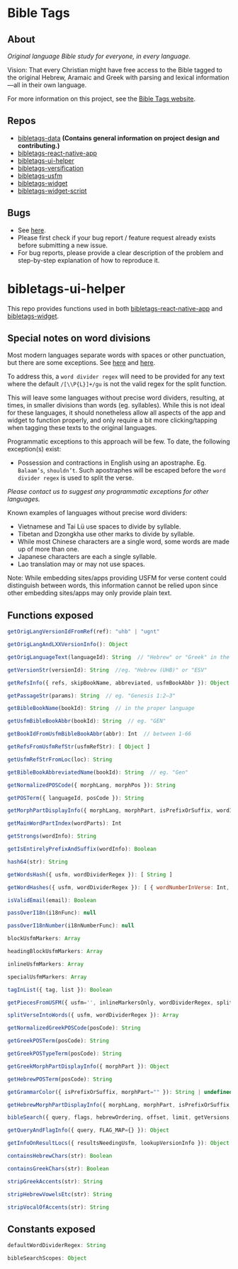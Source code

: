 # Bible Tags

## About

*Original language Bible study for everyone, in every language.*

Vision: That every Christian might have free access to the Bible tagged to the original Hebrew, Aramaic and Greek with parsing and lexical information—all in their own language.

For more information on this project, see the [Bible Tags website](https://bibletags.org).

## Repos

* [bibletags-data](https://github.com/educational-resources-and-services/bibletags-data) **(Contains general information on project design and contributing.)**
* [bibletags-react-native-app](https://github.com/educational-resources-and-services/bibletags-react-native-app)
* [bibletags-ui-helper](https://github.com/educational-resources-and-services/bibletags-ui-helper)
* [bibletags-versification](https://github.com/educational-resources-and-services/bibletags-versification)
* [bibletags-usfm](https://github.com/educational-resources-and-services/bibletags-usfm)
* [bibletags-widget](https://github.com/educational-resources-and-services/bibletags-widget)
* [bibletags-widget-script](https://github.com/educational-resources-and-services/bibletags-widget-script)

## Bugs

* See [here](https://github.com/educational-resources-and-services/bibletags-data/issues).
* Please first check if your bug report / feature request already exists before submitting a new issue.
* For bug reports, please provide a clear description of the problem and step-by-step explanation of how to reproduce it.

# bibletags-ui-helper

This repo provides functions used in both [bibletags-react-native-app](https://github.com/educational-resources-and-services/bibletags-react-native-app) and [bibletags-widget](https://github.com/educational-resources-and-services/bibletags-widget).

## Special notes on word divisions

Most modern languages separate words with spaces or other punctuation, but there are some exceptions. See [here](https://en.wikipedia.org/wiki/Word_divider) and [here](https://linguistics.stackexchange.com/questions/6131/is-there-a-long-list-of-languages-whose-writing-systems-dont-use-spaces).

To address this, a `word divider regex` will need to be provided for any text where the default `/[\\P{L}]+/gu` is not the valid regex for the split function.

This will leave some languages without precise word dividers, resulting, at times, in smaller divisions than words (eg. syllables). While this is not ideal for these languages, it should nonetheless allow all aspects of the app and widget to function properly, and only require a bit more clicking/tapping when tagging these texts to the original languages.

Programmatic exceptions to this approach will be few. To date, the following exception(s) exist:

* Possession and contractions in English using an apostraphe. Eg. `Balaam’s`, `shouldn’t`. Such apostraphes will be escaped before the `word divider regex` is used to split the verse.

*Please contact us to suggest any programmatic exceptions for other languages.*

Known examples of languages without precise word dividers:

* Vietnamese and Tai Lü use spaces to divide by syllable.
* Tibetan and Dzongkha use other marks to divide by syllable.
* While most Chinese characters are a single word, some words are made up of more than one.
* Japanese characters are each a single syllable.
* Lao translation may or may not use spaces.

Note: While embedding sites/apps providing USFM for verse content could distinguish between words, this information cannot be relied upon since other embedding sites/apps may only provide plain text.

## Functions exposed

```js
getOrigLangVersionIdFromRef(ref): "uhb" | "ugnt"
```

```js
getOrigLangAndLXXVersionInfo(): Object
```

```js
getOrigLanguageText(languageId): String  // "Hebrew" or "Greek" in the proper language
```

```js
getVersionStr(versionId): String  //eg. "Hebrew (UHB)" or "ESV"
```

```js
getRefsInfo({ refs, skipBookName, abbreviated, usfmBookAbbr }): Object  // eg. { bookId: 1, chapter: 1, start_verse: 1, end_verse: 2 }
```

```js
getPassageStr(params): String  // eg. "Genesis 1:2–3"
```

```js
getBibleBookName(bookId): String  // in the proper language
```

```js
getUsfmBibleBookAbbr(bookId): String  // eg. "GEN"
```

```js
getBookIdFromUsfmBibleBookAbbr(abbr): Int  // between 1-66
```

```js
getRefsFromUsfmRefStr(usfmRefStr): [ Object ]
```

```js
getUsfmRefStrFromLoc(loc): String
```

```js
getBibleBookAbbreviatedName(bookId): String  // eg. "Gen"
```

```js
getNormalizedPOSCode({ morphLang, morphPos }): String
```

```js
getPOSTerm({ languageId, posCode }): String
```

```js
getMorphPartDisplayInfo({ morphLang, morphPart, isPrefixOrSuffix, wordIsMultiPart }): { str: String, color: String }
```

```js
getMainWordPartIndex(wordParts): Int
```

```js
getStrongs(wordInfo): String
```

```js
getIsEntirelyPrefixAndSuffix(wordInfo): Boolean
```

```js
hash64(str): String
```

```js
getWordsHash({ usfm, wordDividerRegex }): [ String ]
```

```js
getWordHashes({ usfm, wordDividerRegex }): [ { wordNumberInVerse: Int, hash: String, withBeforeHash: String, withAfterHash: String, withBeforeAndAfterHash: String }
```

```js
isValidEmail(email): Boolean
```

```js
passOverI18n(i18nFunc): null
```

```js
passOverI18nNumber(i18nNumberFunc): null
```

```js
blockUsfmMarkers: Array
```

```js
headingBlockUsfmMarkers: Array
```

```js
inlineUsfmMarkers: Array
```

```js
specialUsfmMarkers: Array
```

```js
tagInList({ tag, list }): Boolean
```

```js
getPiecesFromUSFM({ usfm='', inlineMarkersOnly, wordDividerRegex, splitIntoWords }): Array
```

```js
splitVerseIntoWords({ usfm, wordDividerRegex }): Array
```

```js
getNormalizedGreekPOSCode(posCode): String
```

```js
getGreekPOSTerm(posCode): String
```

```js
getGreekPOSTypeTerm(posCode): String
```

```js
getGreekMorphPartDisplayInfo({ morphPart }): Object
```

```js
getHebrewPOSTerm(posCode): String
```

```js
getGrammarColor({ isPrefixOrSuffix, morphPart="" }): String | undefined
```

```js
getHebrewMorphPartDisplayInfo({ morphLang, morphPart, isPrefixOrSuffix, wordIsMultiPart }): Object
```

```js
bibleSearch({ query, flags, hebrewOrdering, offset, limit, getVersions, getUnitWords, getUnitRanges, getVerses, maxNumVersion=5, doClocking=false }): Object
```

```js
getQueryAndFlagInfo({ query, FLAG_MAP={} }): Object
```

```js
getInfoOnResultLocs({ resultsNeedingUsfm, lookupVersionInfo }): Object
```

```js
containsHebrewChars(str): Boolean
```

```js
containsGreekChars(str): Boolean
```

```js
stripGreekAccents(str): String
```

```js
stripHebrewVowelsEtc(str): String
```

```js
stripVocalOfAccents(str): String
```

## Constants exposed

```js
defaultWordDividerRegex: String
```

```js
bibleSearchScopes: Object
```